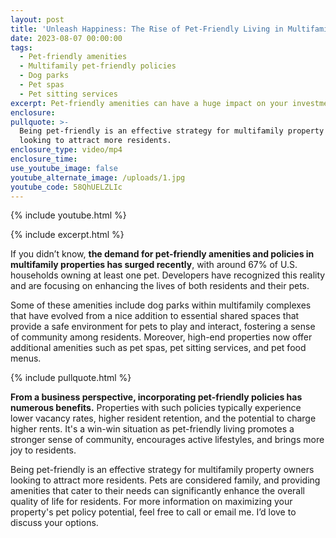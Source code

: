 ```yaml
---
layout: post
title: 'Unleash Happiness: The Rise of Pet-Friendly Living in Multifamily Properties'
date: 2023-08-07 00:00:00
tags:
  - Pet-friendly amenities
  - Multifamily pet-friendly policies
  - Dog parks
  - Pet spas
  - Pet sitting services
excerpt: Pet-friendly amenities can have a huge impact on your investment property.
enclosure:
pullquote: >-
  Being pet-friendly is an effective strategy for multifamily property owners
  looking to attract more residents.
enclosure_type: video/mp4
enclosure_time:
use_youtube_image: false
youtube_alternate_image: /uploads/1.jpg
youtube_code: 58QhUELZLIc
---
```

{% include youtube.html %}

{% include excerpt.html %}

If you didn’t know, **the demand for pet-friendly amenities and policies in multifamily properties has surged recently**, with around 67% of U.S. households owning at least one pet. Developers have recognized this reality and are focusing on enhancing the lives of both residents and their pets.

Some of these amenities include dog parks within multifamily complexes that have evolved from a nice addition to essential shared spaces that provide a safe environment for pets to play and interact, fostering a sense of community among residents. Moreover, high-end properties now offer additional amenities such as pet spas, pet sitting services, and pet food menus.

{% include pullquote.html %}

**From a business perspective, incorporating pet-friendly policies has numerous benefits.** Properties with such policies typically experience lower vacancy rates, higher resident retention, and the potential to charge higher rents. It's a win-win situation as pet-friendly living promotes a stronger sense of community, encourages active lifestyles, and brings more joy to residents.

Being pet-friendly is an effective strategy for multifamily property owners looking to attract more residents. Pets are considered family, and providing amenities that cater to their needs can significantly enhance the overall quality of life for residents. For more information on maximizing your property's pet policy potential, feel free to call or email me. I’d love to discuss your options.&nbsp;